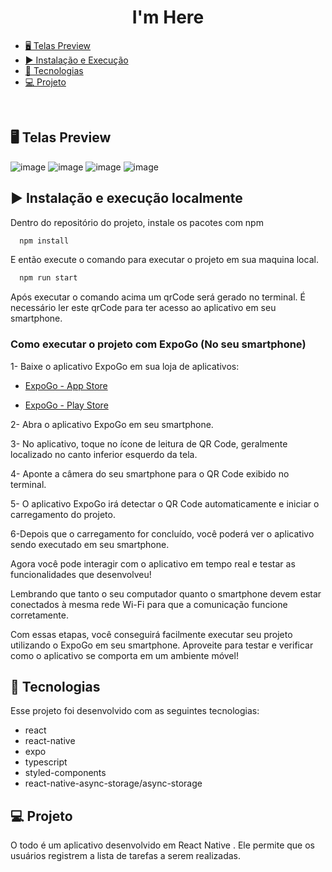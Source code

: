 <h1 align="center"> I'm Here </h1>


- [🖥️ Telas Preview](#%EF%B8%8F-telas-preview) 
- [▶️ Instalação e Execução](#%EF%B8%8F-instalação-e-execução-localmente)
- [🚀 Tecnologias](#-tecnologias)
- [💻 Projeto](#-projeto)

<br>


## 🖥️ Telas Preview
![image](https://github.com/rafaelcmarques/imhere/assets/55025119/0843654c-e9ea-4411-a880-508aec6a1108)
![image](https://github.com/rafaelcmarques/imhere/assets/55025119/ecabcef0-a81e-4fb6-9006-9f7d185fc373)
![image](https://github.com/rafaelcmarques/imhere/assets/55025119/85f80403-167b-431c-9e9e-edc892d75103)
![image](https://github.com/rafaelcmarques/imhere/assets/55025119/92f1bb47-425c-44f1-8c43-770cb4db51bc)



## ▶️ Instalação e execução localmente

Dentro do repositório do projeto, instale os pacotes com npm

```bash
  npm install 
```


E então execute o comando para executar o projeto em sua maquina local.


```bash
  npm run start
```
Após executar o comando acima um qrCode será gerado no terminal. 
É necessário ler este qrCode para ter acesso ao aplicativo em seu smartphone.

### Como executar o projeto com ExpoGo (No seu smartphone)

1- Baixe o aplicativo ExpoGo em sua loja de aplicativos:

- [ExpoGo - App Store](https://apps.apple.com/br/app/expo-go/id982107779)

- [ExpoGo - Play Store](https://play.google.com/store/apps/details?id=host.exp.exponent&hl=pt_BR&gl=US)

2- Abra o aplicativo ExpoGo em seu smartphone.

3- No aplicativo, toque no ícone de leitura de QR Code, geralmente localizado no canto inferior esquerdo da tela.

4- Aponte a câmera do seu smartphone para o QR Code exibido no terminal.

5- O aplicativo ExpoGo irá detectar o QR Code automaticamente e iniciar o carregamento do projeto.

6-Depois que o carregamento for concluído, você poderá ver o aplicativo sendo executado em seu smartphone.

Agora você pode interagir com o aplicativo em tempo real e testar as funcionalidades que desenvolveu!

Lembrando que tanto o seu computador quanto o smartphone devem estar conectados à mesma rede Wi-Fi para que a comunicação funcione corretamente.

Com essas etapas, você conseguirá facilmente executar seu projeto utilizando o ExpoGo em seu smartphone. Aproveite para testar e verificar como o aplicativo se comporta em um ambiente móvel!


## 🚀 Tecnologias

Esse projeto foi desenvolvido com as seguintes tecnologias:

- react
- react-native
- expo
- typescript
- styled-components
- react-native-async-storage/async-storage

## 💻 Projeto

O todo é um aplicativo desenvolvido em React Native . 
Ele permite que os usuários registrem a lista de tarefas a serem realizadas.